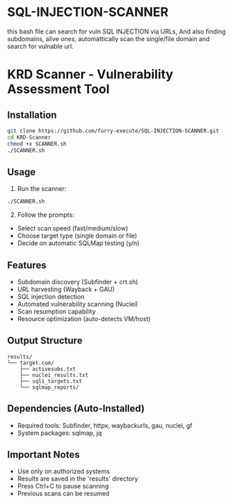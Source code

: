 # SQL-INJECTION-SCANNER
this bash file can search for vuln SQL INJECTION via URLs, And also finding subdomains, alive ones, automattically scan the single/file domain and search for vulnable url.


# KRD Scanner - Vulnerability Assessment Tool

## Installation
```bash
git clone https://github.com/furry-execute/SQL-INJECTION-SCANNER.git
cd KRD-Scanner
chmod +x SCANNER.sh
./SCANNER.sh
```

## Usage
1. Run the scanner:
```bash
./SCANNER.sh
```

2. Follow the prompts:
- Select scan speed (fast/medium/slow)
- Choose target type (single domain or file)
- Decide on automatic SQLMap testing (y/n)

## Features
- Subdomain discovery (Subfinder + crt.sh)
- URL harvesting (Wayback + GAU)
- SQL injection detection
- Automated vulnerability scanning (Nuclei)
- Scan resumption capability
- Resource optimization (auto-detects VM/host)

## Output Structure
```
results/
└── target.com/
    ├── activesubs.txt
    ├── nuclei_results.txt
    ├── sqli_targets.txt
    └── sqlmap_reports/
```

## Dependencies (Auto-Installed)
- Required tools: Subfinder, httpx, waybackurls, gau, nuclei, gf
- System packages: sqlmap, jq

## Important Notes
- Use only on authorized systems
- Results are saved in the 'results' directory
- Press Ctrl+C to pause scanning
- Previous scans can be resumed
